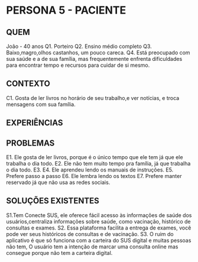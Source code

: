 # PERSONA 5  - PACIENTE

## QUEM

João - 40 anos
Q1. Porteiro
Q2. Ensino médio completo
Q3. Baixo,magro,olhos castanhos, um pouco careca.
Q4. Está preocupado com sua saúde e a de sua família, mas frequentemente enfrenta dificuldades para encontrar tempo e recursos para cuidar de si mesmo.


## CONTEXTO
C1. Gosta de ler livros no horário de seu trabalho,e ver notícias, e troca mensagens com sua família.
## EXPERIÊNCIAS

## PROBLEMAS
E1. Ele gosta de ler livros, porque é o único tempo que ele tem já que ele trabalha o dia todo.
E2. Ele não tem muito tempo pra família, já que trabalha o dia todo.
E3.
E4. Ele aprendeu lendo os manuais de instruções.
E5. Prefere passo a passo
E6. Ele lembra lendo os textos
E7. Prefere manter reservado já que não usa as redes sociais.


## SOLUÇÕES EXISTENTES
S1.Tem Conecte SUS, ele oferece fácil acesso às informações de saúde dos usuários,centraliza informações sobre saúde, como vacinação, histórico de consultas e exames.
S2. Essa plataforma facilita a entrega de exames, você pode ver seus históricos de consultas e de vacinação.
S3. O ruim do aplicativo é que só funciona com a carteira do SUS digital e muitas pessoas não tem, O usuário tem a intenção de marcar uma consulta online mas consegue porque não tem a carteira digital.


